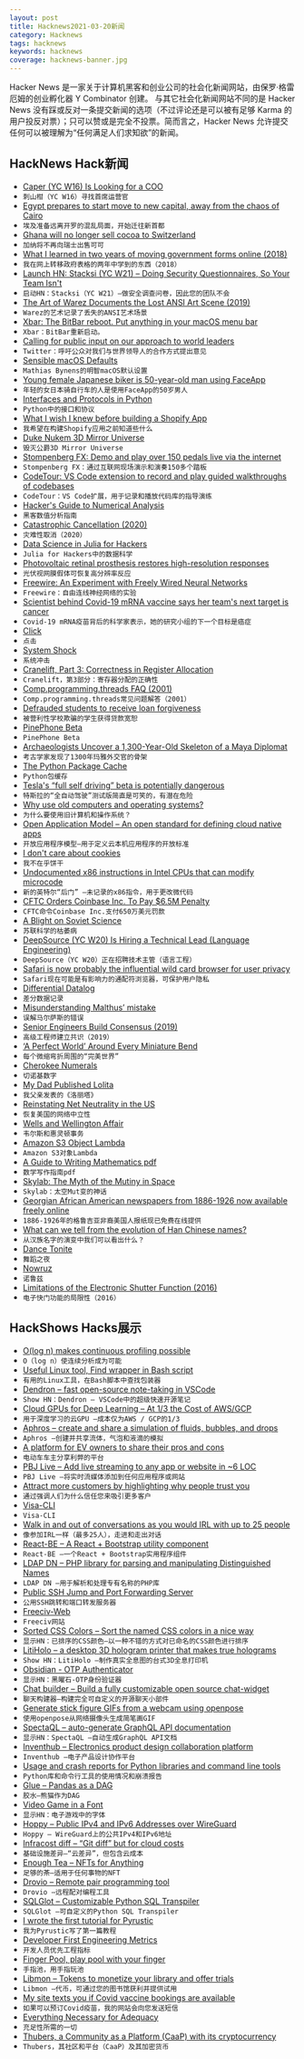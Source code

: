 ```yaml
---
layout: post
title: Hacknews2021-03-20新闻
category: Hacknews
tags: hacknews
keywords: hacknews
coverage: hacknews-banner.jpg
---
```


Hacker News 是一家关于计算机黑客和创业公司的社会化新闻网站，由保罗·格雷厄姆的创业孵化器 Y Combinator 创建。
与其它社会化新闻网站不同的是 Hacker News 没有踩或反对一条提交新闻的选项（不过评论还是可以被有足够 Karma 的用户投反对票）；只可以赞或是完全不投票。简而言之，Hacker News 允许提交任何可以被理解为“任何满足人们求知欲”的新闻。

## HackNews Hack新闻


- [Caper (YC W16) Is Looking for a COO](https://recruiterflow.com/caper/jobs/73)
- `刺山柑（YC W16）寻找首席运营官`
- [Egypt prepares to start move to new capital, away from the chaos of Cairo](https://www.reuters.com/article/us-egypt-new-capital/egypt-prepares-to-start-move-to-new-capital-away-from-the-chaos-of-cairo-idUSKBN2B91X3)
- `埃及准备远离开罗的混乱局面，开始迁往新首都`
- [Ghana will no longer sell cocoa to Switzerland](https://face2faceafrica.com/article/why-ghana-will-no-longer-sell-cocoa-to-switzerland)
- `加纳将不再向瑞士出售可可`
- [What I learned in two years of moving government forms online (2018)](https://medium.com/@jgee/what-i-learned-in-two-years-of-moving-government-forms-online-1edc4c2aa089)
- `我在网上转移政府表格的两年中学到的东西（2018）`
- [Launch HN: Stacksi (YC W21) – Doing Security Questionnaires, So Your Team Isn't](item?id=26513040)
- `启动HN：Stacksi（YC W21）–做安全调查问卷，因此您的团队不会`
- [The Art of Warez Documents the Lost ANSI Art Scene (2019)](https://www.juxtapoz.com/news/film/the-art-of-warez-documents-the-lost-ansi-art-scene/)
- `Warez的艺术记录了丢失的ANSI艺术场景`
- [Xbar: The BitBar reboot. Put anything in your macOS menu bar](https://xbarapp.com/)
- `Xbar：BitBar重新启动。`
- [Calling for public input on our approach to world leaders](https://blog.twitter.com/en_us/topics/company/2021/calling-for-public-input-on-our-approach-to-world-leaders.html)
- `Twitter：呼吁公众对我们与世界领导人的合作方式提出意见`
- [Sensible macOS Defaults](https://github.com/mathiasbynens/dotfiles/blob/master/.macos)
- `Mathias Bynens的明智macOS默认设置`
- [Young female Japanese biker is 50-year-old man using FaceApp](https://mothership.sg/2021/03/japanese-biker-actually-man/)
- `年轻的女日本骑自行车的人是使用FaceApp的50岁男人`
- [Interfaces and Protocols in Python](https://glyph.twistedmatrix.com/2021/03/interfaces-and-protocols.html)
- `Python中的接口和协议`
- [What I wish I knew before building a Shopify App](https://ma.ttias.ch/what-i-wish-i-knew-before-building-a-shopify-app.html)
- `我希望在构建Shopify应用之前知道些什么`
- [Duke Nukem 3D Mirror Universe](https://twitter.com/Foone/status/1372766463556083715)
- `毁灭公爵3D Mirror Universe`
- [Stompenberg FX: Demo and play over 150 pedals live via the internet](https://www.thomann.de/gb/stompenberg_devices.html)
- `Stompenberg FX：通过互联网现场演示和演奏150多个踏板`
- [CodeTour: VS Code extension to record and play guided walkthroughs of codebases](https://github.com/vsls-contrib/codetour)
- `CodeTour：VS Code扩展，用于记录和播放代码库的指导演练`
- [Hacker's Guide to Numerical Analysis](http://bollu.github.io/a-hackers-guide-to-numerical-analysis.html)
- `黑客数值分析指南`
- [Catastrophic Cancellation (2020)](https://twitter.com/raymondh/status/1275924648132149249)
- `灾难性取消（2020）`
- [Data Science in Julia for Hackers](https://datasciencejuliahackers.com/)
- `Julia for Hackers中的数据科学`
- [Photovoltaic retinal prosthesis restores high-resolution responses](https://www.nature.com/articles/s43246-021-00133-2)
- `光伏视网膜假体可恢复高分辨率反应`
- [Freewire: An Experiment with Freely Wired Neural Networks](https://github.com/noahtren/Freewire)
- `Freewire：自由连线神经网络的实验`
- [Scientist behind Covid-19 mRNA vaccine says her team's next target is cancer](https://www.cbc.ca/news/health/covid-19-scientist-mrna-cancer-1.5956150)
- `Covid-19 mRNA疫苗背后的科学家表示，她的研究小组的下一个目标是癌症`
- [Click](https://clickclickclick.click/)
- `点击`
- [System Shock](https://www.filfre.net/2021/03/system-shock/)
- `系统冲击`
- [Cranelift, Part 3: Correctness in Register Allocation](https://cfallin.org/blog/2021/03/15/cranelift-isel-3/)
- `Cranelift，第3部分：寄存器分配的正确性`
- [Comp.programming.threads FAQ (2001)](https://danluu.com/threads-faq/)
- `Comp.programming.threads常见问题解答（2001）`
- [Defrauded students to receive loan forgiveness](https://www.axios.com/defrauded-students-loan-forgiveness-for-profit-colleges-707774cd-8f7e-4c06-9a92-1902dd170b97.html)
- `被营利性学校欺骗的学生获得贷款宽恕`
- [PinePhone Beta](https://www.pine64.org/2021/03/19/beta-edition-pre-orders/)
- `PinePhone Beta`
- [Archaeologists Uncover a 1,300-Year-Old Skeleton of a Maya Diplomat](https://www.smithsonianmag.com/smart-news/archaeologists-uncover-1300-year-old-skeleton-maya-diplomat-180977259/)
- `考古学家发现了1300年玛雅外交官的骨架`
- [The Python Package Cache](https://blog.replit.com/python-package-cache)
- `Python包缓存`
- [Tesla's “full self driving” beta is potentially dangerous](https://www.roadandtrack.com/news/a35878363/teslas-full-self-driving-beta-is-just-laughably-bad-and-potentially-dangerous/)
- `特斯拉的“全自动驾驶”测试版简直是可笑的，有潜在危险`
- [Why use old computers and operating systems?](http://john.ankarstrom.se/desktop/2021/03/18/why-old-systems/)
- `为什么要使用旧计算机和操作系统？`
- [Open Application Model – An open standard for defining cloud native apps](https://oam.dev/)
- `开放应用程序模型–用于定义云本机应用程序的开放标准`
- [I don't care about cookies](https://www.i-dont-care-about-cookies.eu/)
- `我不在乎饼干`
- [Undocumented x86 instructions in Intel CPUs that can modify microcode](https://twitter.com/_markel___/status/1373059797155778562)
- `新的英特尔“后门” –未记录的x86指令，用于更改微代码`
- [CFTC Orders Coinbase Inc. To Pay $6.5M Penalty](https://www.cftc.gov/PressRoom/PressReleases/8369-21)
- `CFTC命令Coinbase Inc.支付650万美元罚款`
- [A Blight on Soviet Science](https://www.damninteresting.com/a-blight-on-soviet-science/)
- `苏联科学的枯萎病`
- [DeepSource (YC W20) Is Hiring a Technical Lead (Language Engineering)](https://deepsource.io/jobs/technical-lead-language-in/)
- `DeepSource（YC W20）正在招聘技术主管（语言工程）`
- [Safari is now probably the influential wild card browser for user privacy](https://utcc.utoronto.ca/~cks/space/blog/web/SafariUserPrivacyWildcard)
- `Safari现在可能是有影响力的通配符浏览器，可保护用户隐私`
- [Differential Datalog](https://github.com/vmware/differential-datalog)
- `差分数据记录`
- [Misunderstanding Malthus’ mistake](https://andrewbatson.com/2021/03/16/misunderstanding-malthus-mistake/)
- `误解马尔萨斯的错误`
- [Senior Engineers Build Consensus (2019)](https://hyperbo.la/w/nemawashi/)
- `高级工程师建立共识（2019）`
- [‘A Perfect World’ Around Every Miniature Bend](https://www.nytimes.com/2021/03/18/business/model-trains-pandemic.html)
- `每个微缩弯折周围的“完美世界”`
- [Cherokee Numerals](https://thereader.mitpress.mit.edu/sequoyah-and-the-almost-forgotten-history-of-cherokee-numerals/)
- `切诺基数字`
- [My Dad Published Lolita](https://lithub.com/how-would-the-publishing-world-respond-to-lolita-today/)
- `我父亲发表的《洛丽塔》`
- [Reinstating Net Neutrality in the US](https://blog.mozilla.org/blog/2021/03/19/reinstating-net-neutrality-in-the-us/)
- `恢复美国的网络中立性`
- [Wells and Wellington Affair](https://en.wikipedia.org/wiki/Wells_and_Wellington_affair)
- `韦尔斯和惠灵顿事务`
- [Amazon S3 Object Lambda](https://aws.amazon.com/blogs/aws/introducing-amazon-s3-object-lambda-use-your-code-to-process-data-as-it-is-being-retrieved-from-s3/)
- `Amazon S3对象Lambda`
- [A Guide to Writing Mathematics pdf](https://web.cs.ucdavis.edu/~amenta/w10/writingman.pdf)
- `数学写作指南pdf`
- [Skylab: The Myth of the Mutiny in Space](https://www.bbc.co.uk/news/stories-56346001)
- `Skylab：太空Mut变的神话`
- [Georgian African American newspapers from 1886-1926 now available freely online](https://blog.dlg.galileo.usg.edu/?p=7751%0A)
- `1886-1926年的格鲁吉亚非裔美国人报纸现已免费在线提供`
- [What can we tell from the evolution of Han Chinese names?](https://kontinentalist.com/stories/a-cultural-history-of-han-chinese-names-for-girls-and-boys-in-china)
- `从汉族名字的演变中我们可以看出什么？`
- [Dance Tonite](https://tonite.dance/)
- `舞蹈之夜`
- [Nowruz](https://en.wikipedia.org/wiki/Nowruz)
- `诺鲁兹`
- [Limitations of the Electronic Shutter Function (2016)](https://phillipreeve.net/blog/limitations-of-the-electronic-shutter-function/)
- `电子快门功能的局限性（2016）`


## HackShows Hacks展示

- [ O(log n) makes continuous profiling possible](https://github.com/pyroscope-io/pyroscope/blob/main/docs/storage-design.md)
- `O（log n）使连续分析成为可能`
- [ Useful Linux tool, Find wrapper in Bash script](https://github.com/abdulbadii/find-list-search-filter-filesystem-thoroughly)
- `有用的Linux工具，在Bash脚本中查找包装器`
- [ Dendron – fast open-source note-taking in VSCode](https://wiki.dendron.so/)
- `Show HN：Dendron – VSCode中的超级快速开源笔记`
- [ Cloud GPUs for Deep Learning – At 1/3 the Cost of AWS/GCP](https://gpu.land/)
- `用于深度学习的云GPU –成本仅为AWS / GCP的1/3`
- [ Aphros – create and share a simulation of fluids, bubbles, and drops](https://cselab.github.io/aphros/wasm/aphros.html)
- `Aphros –创建并共享流体，气泡和液滴的模拟`
- [ A platform for EV owners to share their pros and cons](https://www.myevreview.com)
- `电动车车主分享利弊的平台`
- [ PBJ Live – Add live streaming to any app or website in ~6 LOC](https://pbj.live/)
- `PBJ Live –将实时流媒体添加到任何应用程序或网站`
- [ Attract more customers by highlighting why people trust you](http://shoutout.so/)
- `通过强调人们为什么信任您来吸引更多客户`
- [ Visa-CLI](https://github.com/rand-net/visa-cli)
- `Visa-CLI`
- [ Walk in and out of conversations as you would IRL with up to 25 people](https://links.scena360.com/ImdC13)
- `像参加IRL一样（最多25人），走进和走出对话`
- [ React-BE – A React + Bootstrap utility component](https://www.npmjs.com/package/@orizens/react-be)
- `React-BE –一个React + Bootstrap实用程序组件`
- [ LDAP DN – PHP library for parsing and manipulating Distinguished Names](https://github.com/paweldecowski/ldap-dn)
- `LDAP DN –用于解析和处理专有名称的PHP库`
- [ Public SSH Jump and Port Forwarding Server](item?id=26500128)
- `公用SSH跳转和端口转发服务器`
- [ Freeciv-Web](https://github.com/freeciv/freeciv-web/)
- `Freeciv网站`
- [ Sorted CSS Colors – Sort the named CSS colors in a nice way](https://enes.in/sorted-colors)
- `显示HN：已排序的CSS颜色–以一种不错的方式对已命名的CSS颜色进行排序`
- [ LitiHolo – a desktop 3D hologram printer that makes true holograms](http://www.litiholo.com/3d-hologram-printer.html#3DHologramPrinterStory)
- `Show HN：LitiHolo –制作真实全息图的台式3D全息打印机`
- [ Obsidian - OTP Authenticator](https://obsidianapp.io/)
- `显示HN：黑曜石-OTP身份验证器`
- [ Chat builder – Build a fully customizable open source chat-widget](https://github.com/papercups-io/chat-builder)
- `聊天构建器–构建完全可自定义的开源聊天小部件`
- [ Generate stick figure GIFs from a webcam using openpose](http://stickfigure-recorder.web.app/)
- `使用openpose从网络摄像头生成简笔画GIF`
- [ SpectaQL – auto-generate GraphQL API documentation](https://github.com/anvilco/spectaql#spectaql)
- `显示HN：SpectaQL –自动生成GraphQL API文档`
- [ Inventhub – Electronics product design collaboration platform](https://inventhub.io)
- `Inventhub –电子产品设计协作平台`
- [ Usage and crash reports for Python libraries and command line tools](item?id=26508929)
- `Python库和命令行工具的使用情况和崩溃报告`
- [ Glue – Pandas as a DAG](https://gluedata.io/)
- `胶水–熊猫作为DAG`
- [ Video Game in a Font](https://www.coderelay.io/fontemon.html)
- `显示HN：电子游戏中的字体`
- [ Hoppy – Public IPv4 and IPv6 Addresses over WireGuard](https://hoppy.network/)
- `Hoppy – WireGuard上的公共IPv4和IPv6地址`
- [ Infracost diff – “Git diff” but for cloud costs](https://github.com/infracost/infracost#show-diff-of-monthly-costs-between-current-and-planned-state)
- `基础设施差异–“云差异”，但包含云成本`
- [ Enough Tea – NFTs for Anything](https://enoughtea.makeworld.space/)
- `足够的茶–适用于任何事物的NFT`
- [ Drovio – Remote pair programming tool](https://www.drovio.com)
- `Drovio –远程配对编程工具`
- [ SQLGlot – Customizable Python SQL Transpiler](https://github.com/tobymao/sqlglot)
- `SQLGlot –可自定义的Python SQL Transpiler`
- [ I wrote the first tutorial for Pyrustic](https://github.com/pyrustic/pyrustic/blob/master/docs/TUTORIAL.md#readme)
- `我为Pyrustic写了第一篇教程`
- [ Developer First Engineering Metrics](item?id=26517010)
- `开发人员优先工程指标`
- [ Finger Pool, play pool with your finger](https://github.com/victorqribeiro/fingerPool)
- `手指池，用手指玩池`
- [ Libmon – Tokens to monetize your library and offer trials](https://libmon.com/)
- `Libmon –代币，可通过您的图书馆获利并提供试用`
- [ My site texts you if Covid vaccine bookings are available](https://www.findacovid19vaccine.com/)
- `如果可以预订Covid疫苗，我的网站会向您发送短信`
- [ Everything Necessary for Adequacy](https://adequate.life)
- `充足性所需的一切`
- [ Thubers, a Community as a Platform (CaaP) with its cryptocurrency](http://thubers.com)
- `Thubers，其社区和平台（CaaP）及其加密货币`

